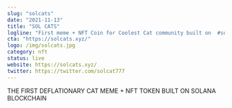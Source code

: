 ```yaml
---
slug: "solcats"
date: "2021-11-13"
title: "SOL CATS"
logline: "First meme + NFT Coin for Coolest Cat community built on  #solana  Fastest & eco-friendly Blockchain."
cta: "https://solcats.xyz/"
logo: /img/solcats.jpg
category: nft
status: live
website: https://solcats.xyz/
twitter: https://twitter.com/solcat777
---
```


THE FIRST DEFLATIONARY CAT MEME + NFT TOKEN BUILT ON SOLANA BLOCKCHAIN
